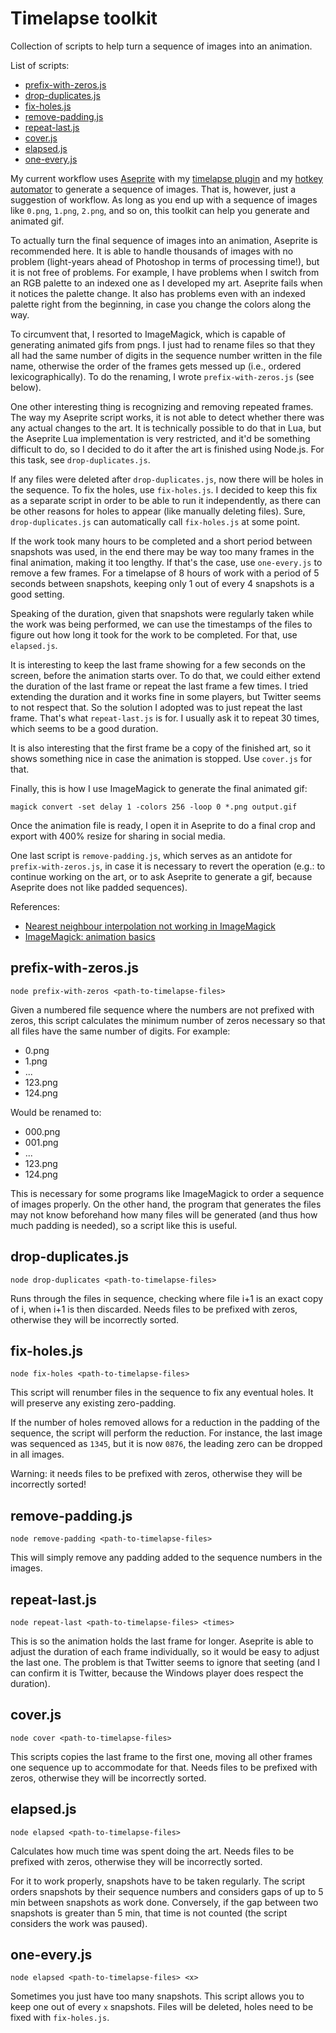 
# Timelapse toolkit

Collection of scripts to help turn a sequence of images into an animation.

List of scripts:

- [prefix-with-zeros.js](#prefix-with-zerosjs)
- [drop-duplicates.js](#drop-duplicatesjs)
- [fix-holes.js](#fix-holesjs)
- [remove-padding.js](#remove-paddingjs)
- [repeat-last.js](#repeat-lastjs)
- [cover.js](#coverjs)
- [elapsed.js](#elapsedjs)
- [one-every.js](#one-everyjs)

My current workflow uses [Aseprite](https://github.com/aseprite/aseprite) with my [timelapse plugin](https://github.com/luciopaiva/aseprite-timelapse) and my [hotkey automator](https://github.com/luciopaiva/hotkey-repeat) to generate a sequence of images. That is, however, just a suggestion of workflow. As long as you end up with a sequence of images like `0.png`, `1.png`, `2.png`, and so on, this toolkit can help you generate and animated gif. 

To actually turn the final sequence of images into an animation, Aseprite is recommended here. It is able to handle thousands of images with no problem (light-years ahead of Photoshop in terms of processing time!), but it is not free of problems. For example, I have problems when I switch from an RGB palette to an indexed one as I developed my art. Aseprite fails when it notices the palette change. It also has problems even with an indexed palette right from the beginning, in case you change the colors along the way.

To circumvent that, I resorted to ImageMagick, which is capable of generating animated gifs from pngs. I just had to rename files so that they all had the same number of digits in the sequence number written in the file name, otherwise the order of the frames gets messed up (i.e., ordered lexicographically). To do the renaming, I wrote `prefix-with-zeros.js` (see below).

One other interesting thing is recognizing and removing repeated frames. The way my Aseprite script works, it is not able to detect whether there was any actual changes to the art. It is technically possible to do that in Lua, but the Aseprite Lua implementation is very restricted, and it'd be something difficult to do, so I decided to do it after the art is finished using Node.js. For this task, see `drop-duplicates.js`.

If any files were deleted after `drop-duplicates.js`, now there will be holes in the sequence. To fix the holes, use `fix-holes.js`. I decided to keep this fix as a separate script in order to be able to run it independently, as there can be other reasons for holes to appear (like manually deleting files). Sure, `drop-duplicates.js` can automatically call `fix-holes.js` at some point.

If the work took many hours to be completed and a short period between snapshots was used, in the end there may be way too many frames in the final animation, making it too lengthy. If that's the case, use `one-every.js` to remove a few frames. For a timelapse of 8 hours of work with a period of 5 seconds between snapshots, keeping only 1 out of every 4 snapshots is a good setting.

Speaking of the duration, given that snapshots were regularly taken while the work was being performed, we can use the timestamps of the files to figure out how long it took for the work to be completed. For that, use `elapsed.js`.

It is interesting to keep the last frame showing for a few seconds on the screen, before the animation starts over. To do that, we could either extend the duration of the last frame or repeat the last frame a few times. I tried extending the duration and it works fine in some players, but Twitter seems to not respect that. So the solution I adopted was to just repeat the last frame. That's what `repeat-last.js` is for. I usually ask it to repeat 30 times, which seems to be a good duration.

It is also interesting that the first frame be a copy of the finished art, so it shows something nice in case the animation is stopped. Use `cover.js` for that.

Finally, this is how I use ImageMagick to generate the final animated gif:

    magick convert -set delay 1 -colors 256 -loop 0 *.png output.gif

Once the animation file is ready, I open it in Aseprite to do a final crop and export with 400% resize for sharing in social media.

One last script is `remove-padding.js`, which serves as an antidote for `prefix-with-zeros.js`, in case it is necessary to revert the operation (e.g.: to continue working on the art, or to ask Aseprite to generate a gif, because Aseprite does not like padded sequences).

References:

- [Nearest neighbour interpolation not working in ImageMagick](https://graphicdesign.stackexchange.com/q/41188)
- [ImageMagick: animation basics](https://legacy.imagemagick.org/Usage/anim_basics/)

## prefix-with-zeros.js

    node prefix-with-zeros <path-to-timelapse-files>

Given a numbered file sequence where the numbers are not prefixed with zeros, this script calculates the minimum number of zeros necessary so that all files have the same number of digits. For example:

- 0.png
- 1.png
- ...
- 123.png
- 124.png

Would be renamed to:

- 000.png
- 001.png
- ...
- 123.png
- 124.png

This is necessary for some programs like ImageMagick to order a sequence of images properly. On the other hand, the program that generates the files may not know beforehand how many files will be generated (and thus how much padding is needed), so a script like this is useful.

## drop-duplicates.js

    node drop-duplicates <path-to-timelapse-files>

Runs through the files in sequence, checking where file i+1 is an exact copy of i, when i+1 is then discarded. Needs files to be prefixed with zeros, otherwise they will be incorrectly sorted.

## fix-holes.js

    node fix-holes <path-to-timelapse-files>

This script will renumber files in the sequence to fix any eventual holes. It will preserve any existing zero-padding.

If the number of holes removed allows for a reduction in the padding of the sequence, the script will perform the reduction. For instance, the last image was sequenced as `1345`, but it is now `0876`, the leading zero can be dropped in all images.

Warning: it needs files to be prefixed with zeros, otherwise they will be incorrectly sorted!

## remove-padding.js

    node remove-padding <path-to-timelapse-files>

This will simply remove any padding added to the sequence numbers in the images.

## repeat-last.js

    node repeat-last <path-to-timelapse-files> <times>

This is so the animation holds the last frame for longer. Aseprite is able to adjust the duration of each frame individually, so it would be easy to adjust the last one. The problem is that Twitter seems to ignore that seeting (and I can confirm it is Twitter, because the Windows player does respect the duration).

## cover.js

    node cover <path-to-timelapse-files>

This scripts copies the last frame to the first one, moving all other frames one sequence up to accommodate for that. Needs files to be prefixed with zeros, otherwise they will be incorrectly sorted.

## elapsed.js

    node elapsed <path-to-timelapse-files>

Calculates how much time was spent doing the art. Needs files to be prefixed with zeros, otherwise they will be incorrectly sorted.

For it to work properly, snapshots have to be taken regularly. The script orders snapshots by their sequence numbers and considers gaps of up to 5 min between snapshots as work done. Conversely, if the gap between two snapshots is greater than 5 min, that time is not counted (the script considers the work was paused).

## one-every.js

    node elapsed <path-to-timelapse-files> <x>

Sometimes you just have too many snapshots. This script allows you to keep one out of every `x` snapshots. Files will be deleted, holes need to be fixed with `fix-holes.js`.
